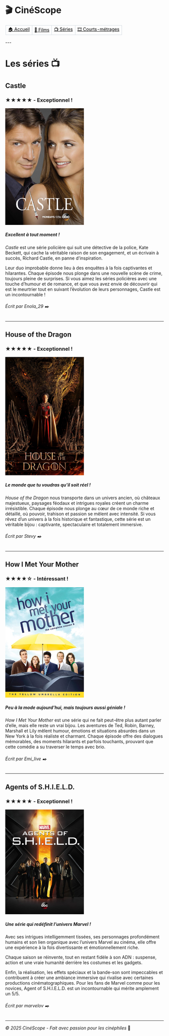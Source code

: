 # 🎬 CinéScope
<table border="1" style="border-collapse: collapse; border-color: transparent;">
    <tr>
      <td style="border: 1px solid #d1d9e0;"><a href="index.md" style="color: black">🏠 Accueil</a></td>
      <td style="border: 1px solid #d1d9e0;"><a href="film.md" style="color: black">🎥 Films</a></td>
      <td style="border: 1px solid #d1d9e0;"><a href="série.md" style="color: black">📺 Séries</a></td>
      <td style="border: 1px solid #d1d9e0;"><a href="court-métrage.md" style="color: black">🎞️ Courts-métrages</a></td>
    </tr>
  </table>
---

# Les séries 📺

## Castle 
### ★★★★★ - Exceptionnel !
<img src="images/castle.jpg" alt="Castle" width="250px">

##### Excellent à tout moment !
*Castle* est une série policière qui suit une détective de la police, Kate Beckett, qui cache la véritable raison de son engagement, et un écrivain à succès, Richard Castle, en panne d’inspiration.

Leur duo improbable donne lieu à des enquêtes à la fois captivantes et hilarantes. Chaque épisode nous plonge dans une nouvelle scène de crime, toujours pleine de surprises. Si vous aimez les séries policières avec une touche d’humour et de romance, et que vous avez envie de découvrir qui est le meurtrier tout en suivant l’évolution de leurs personnages, Castle est un incontournable !

###### Écrit par Enola_29 ✒️
---

## House of the Dragon
### ★★★★★ - Exceptionnel !
<img src="images/HoD.jpg" alt="Castle" width="250px">

##### Le monde que tu voudras qu'il soit réel !
*House of the Dragon* nous transporte dans un univers ancien, où châteaux majestueux, paysages féodaux et intrigues royales créent un charme irrésistible. Chaque épisode nous plonge au cœur de ce monde riche et détaillé, où pouvoir, trahison et passion se mêlent avec intensité. Si vous rêvez d’un univers à la fois historique et fantastique, cette série est un véritable bijou : captivante, spectaculaire et totalement immersive.

###### Écrit par Stevy ✒️
---

## How I Met Your Mother 
### ★★★★☆ - Intéressant !
<img src="images/himym.jpg" alt="Castle" width="250px">

##### Peu à la mode aujourd’hui, mais toujours aussi géniale !
*How I Met Your Mother* est une série qui ne fait peut-être plus autant parler d’elle, mais elle reste un vrai bijou. Les aventures de Ted, Robin, Barney, Marshall et Lily mêlent humour, émotions et situations absurdes dans un New York à la fois réaliste et charmant. Chaque épisode offre des dialogues mémorables, des moments hilarants et parfois touchants, prouvant que cette comédie a su traverser le temps avec brio.

###### Écrit par Emi_live ✒️
---

## Agents of S.H.I.E.L.D.
### ★★★★★ - Exceptionnel !
<img src="images/shield.webp" alt="Castle" width="250px">

##### Une série qui redéfinit l’univers Marvel !
Avec ses intrigues intelligemment tissées, ses personnages profondément humains et son lien organique avec l’univers Marvel au cinéma, elle offre une expérience à la fois divertissante et émotionnellement riche.

Chaque saison se réinvente, tout en restant fidèle à son ADN : suspense, action et une vraie humanité derrière les costumes et les gadgets.

Enfin, la réalisation, les effets spéciaux et la bande-son sont impeccables et contribuent à créer une ambiance immersive qui rivalise avec certaines productions cinématographiques. Pour les fans de Marvel comme pour les novices, Agent of S.H.I.E.L.D. est un incontournable qui mérite amplement un 5/5.

###### Écrit par marvelov ✒️

---
*© 2025 CinéScope - Fait avec passion pour les cinéphiles* 🍿
